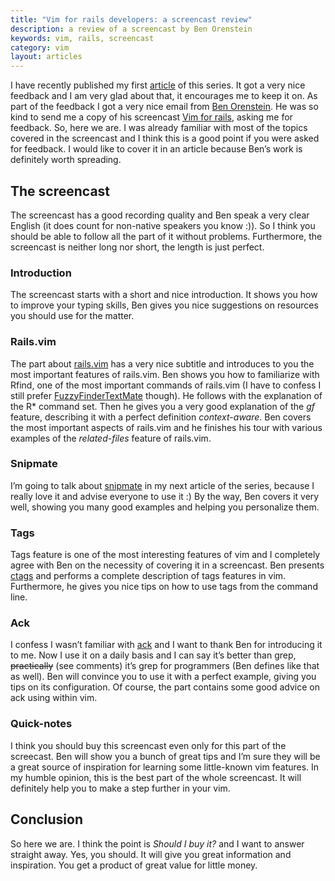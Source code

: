 ```yaml
---
title: "Vim for rails developers: a screencast review"
description: a review of a screencast by Ben Orenstein
keywords: vim, rails, screencast
category: vim
layout: articles
---
```


I have recently published my first
[article](/vim-for-rails-developers-what-you-cant-miss/)
of this series. It got a very nice feedback and I am very glad about that, it
encourages me to keep it on. As part of the feedback I got a very nice email
from [Ben Orenstein](http://codeulate.com/). He was so kind to send me a copy
of his screencast [Vim for
rails](http://www.codeulatescreencasts.com/products/vim-for-rails-developers),
asking me for feedback. So, here we are.  I was already familiar with most of
the topics covered in the screencast and I think this is a good point if you
were asked for feedback. I would like to cover it in an article because Ben’s
work is definitely worth spreading.

## The screencast

The screencast has a good recording quality and Ben speak a very clear
English (it does count for non-native speakers you know :)). So I think you
should be able to follow all the part of it without problems. Furthermore, the
screencast is neither long nor short, the length is just perfect.

### Introduction

The screencast starts with a short and nice introduction. It shows you how
to improve your typing skills, Ben gives you nice suggestions on resources
you should use for the matter.

### Rails.vim

The part about [rails.vim](http://rails.vim.tpope.net/) has a very nice
subtitle and introduces to you the most important features of rails.vim.
Ben shows you how to familiarize with Rfind, one of the most important
commands of rails.vim (I have to confess I still prefer
[FuzzyFinderTextMate](https://github.com/jamis/fuzzyfinder_textmate)
though). He follows with the explanation of the R\* command set. Then he
gives you a very good explanation of the *gf* feature, describing it with
a perfect definition *context-aware*. Ben covers the most important
aspects of rails.vim and he finishes his tour with various examples of the
*related-files* feature of rails.vim.

### Snipmate

I’m going to talk about
[snipmate](http://www.vim.org/scripts/script.php?script_id=2540) in my
next article of the series, because I really love it and advise everyone
to use it :) By the way, Ben covers it very well, showing you many good
examples and helping you personalize them.

### Tags

Tags feature is one of the most interesting features of vim and I
completely agree with Ben on the necessity of covering it in a screencast.
Ben presents [ctags](http://ctags.sourceforge.net/) and performs a
complete description of tags features in vim. Furthermore, he gives you
nice tips on how to use tags from the command line.

### Ack

I confess I wasn’t familiar with [ack](http://betterthangrep.com/) and I
want to thank Ben for introducing it to me. Now I use it on a daily basis
and I can say it’s better than grep, ~~practically~~ (see comments) it’s
grep for programmers (Ben defines like that as well). Ben will convince
you to use it with a perfect example, giving you tips on its
configuration. Of course, the part contains some good advice on ack using
within vim.

### Quick-notes

I think you should buy this screencast even only for this part of the
screecast. Ben will show you a bunch of great tips and I’m sure they will
be a great source of inspiration for learning some little-known vim
features. In my humble opinion, this is the best part of the whole
screencast. It will definitely help you to make a step further in your
vim.

## Conclusion

So here we are. I think the point is *Should I buy it?* and I want to answer
straight away. Yes, you should. It will give you great information and
inspiration. You get a product of great value for little money.
